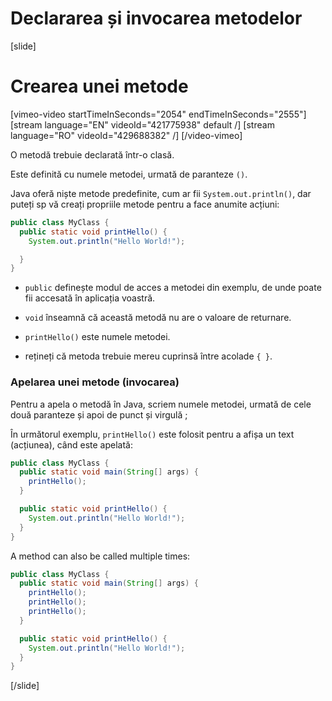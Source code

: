 # Declararea și invocarea metodelor

[slide]
# Crearea unei metode

[vimeo-video startTimeInSeconds="2054" endTimeInSeconds="2555"]
[stream language="EN" videoId="421775938" default /]
[stream language="RO" videoId="429688382" /]
[/video-vimeo]

O metodă trebuie declarată într-o clasă.

Este definită cu numele metodei, urmată de paranteze `()`.

Java oferă niște metode predefinite, cum ar fii ``System.out.println()``, dar puteți sp vă creați propriile metode pentru a face anumite acțiuni:

```Java
public class MyClass {
  public static void printHello() {
    System.out.println("Hello World!");

  }
}
```

* `public` definește modul de acces a metodei din exemplu, de unde poate fii accesată în aplicația voastră.

* `void` înseamnă că această metodă nu are o valoare de returnare.

* `printHello()` este numele metodei.

* rețineți că metoda trebuie mereu cuprinsă între acolade `{ }`.

### Apelarea unei metode (invocarea)

Pentru a apela o metodă în Java, scriem numele metodei, urmată de cele două paranteze și apoi de punct și virgulă ;

În următorul exemplu, `printHello()` este folosit pentru a afișa un text (acțiunea), când este apelată:

```java live no-template
public class MyClass {
  public static void main(String[] args) {
    printHello();
  }

  public static void printHello() {
    System.out.println("Hello World!");
  }
}
```

A method can also be called multiple times:

```java live no-template
public class MyClass {
  public static void main(String[] args) {
    printHello();
    printHello();
    printHello();
  }

  public static void printHello() {
    System.out.println("Hello World!");
  }
}
```
[/slide]